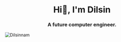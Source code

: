<h1 align="center">Hi👋, I'm Dilsin</h1> 

<h3 align="center">A future computer engineer.</h3> 

<p align="left"> <img src="https://komarev.com/ghpvc/?username=Dilsinnam&label=%F0%9F%91%80&color=73e600&style=plastic" alt="Dilsinnam" /> </p>
